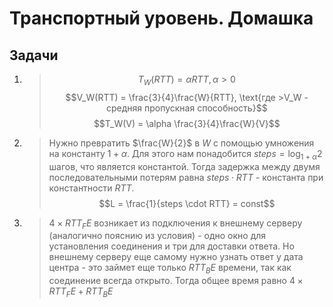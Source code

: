 # Транспортный уровень. Домашка

## Задачи
1.
    >$$T_W(RTT) = \alpha RTT, \alpha > 0$$
    >$$V_W(RTT) = \frac{3}{4}\frac{W}{RTT}, \text{где >V_W - средняя пропускная способность}$$
    >$$T_W(V) = \alpha \frac{3}{4}\frac{W}{V}$$

3.
    >Нужно превратить $\frac{W}{2}$ в $W$ с помощью умножения на константу $1 + \alpha$. Для этого нам понадобится $steps=\log_{1 + \alpha} 2$ шагов, что является константой.
    >Тогда задержка между двумя последовательными потерям равна $steps \cdot RTT$ - константа при константности $RTT$.
    >$$L = \frac{1}{steps \cdot RTT} = const$$

4.
    >$4 \times RTT_FE$ возникает из подключения к внешнему серверу (аналогично пояснию из условия) - одно окно для установления соединения и три для доставки ответа. Но внешнему серверу еще самому нужно узнать ответ у дата центра - это займет еще только $RTT_BE$ времени, так как соединение всегда открыто.
    >Тогда общее время равно $4 \times RTT_FE + RTT_BE$